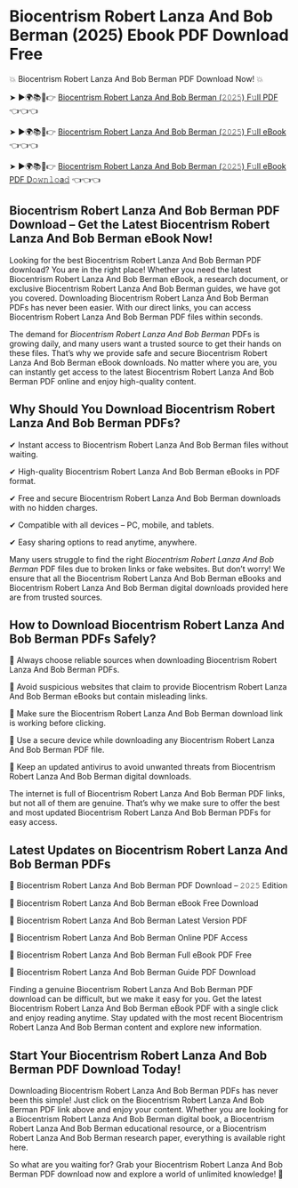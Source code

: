 # Biocentrism Robert Lanza And Bob Berman (2025) Ebook PDF Download Free

💥 Biocentrism Robert Lanza And Bob Berman PDF Download Now! 💥

➤ ►🌍📚📱👉 [Biocentrism Robert Lanza And Bob Berman (𝟸𝟶𝟸𝟻) F𝚞ll PDF](https://getpdf.xyz/biocentrism-robert-lanza-and-bob-berman) 👈👈👈


➤ ►🌍📚📱👉 [Biocentrism Robert Lanza And Bob Berman (𝟸𝟶𝟸𝟻) F𝚞ll eBook](https://getpdf.xyz/biocentrism-robert-lanza-and-bob-berman) 👈👈👈


➤ ►🌍📚📱👉 [Biocentrism Robert Lanza And Bob Berman (𝟸𝟶𝟸𝟻) F𝚞ll eBook PDF D𝚘𝚠𝚗𝚕𝚘a𝚍](https://getpdf.xyz/biocentrism-robert-lanza-and-bob-berman) 👈👈👈


## Biocentrism Robert Lanza And Bob Berman PDF Download – Get the Latest Biocentrism Robert Lanza And Bob Berman eBook Now!

Looking for the best Biocentrism Robert Lanza And Bob Berman PDF download? You are in the right place! Whether you need the latest Biocentrism Robert Lanza And Bob Berman eBook, a research document, or exclusive Biocentrism Robert Lanza And Bob Berman guides, we have got you covered. Downloading Biocentrism Robert Lanza And Bob Berman PDFs has never been easier. With our direct links, you can access Biocentrism Robert Lanza And Bob Berman PDF files within seconds.

The demand for *Biocentrism Robert Lanza And Bob Berman* PDFs is growing daily, and many users want a trusted source to get their hands on these files. That’s why we provide safe and secure Biocentrism Robert Lanza And Bob Berman eBook downloads. No matter where you are, you can instantly get access to the latest Biocentrism Robert Lanza And Bob Berman PDF online and enjoy high-quality content.

## Why Should You Download Biocentrism Robert Lanza And Bob Berman PDFs?

✔ Instant access to Biocentrism Robert Lanza And Bob Berman files without waiting.

✔ High-quality Biocentrism Robert Lanza And Bob Berman eBooks in PDF format.

✔ Free and secure Biocentrism Robert Lanza And Bob Berman downloads with no hidden charges.

✔ Compatible with all devices – PC, mobile, and tablets.

✔ Easy sharing options to read anytime, anywhere.

Many users struggle to find the right *Biocentrism Robert Lanza And Bob Berman* PDF files due to broken links or fake websites. But don’t worry! We ensure that all the Biocentrism Robert Lanza And Bob Berman eBooks and Biocentrism Robert Lanza And Bob Berman digital downloads provided here are from trusted sources.

## How to Download Biocentrism Robert Lanza And Bob Berman PDFs Safely?

📌 Always choose reliable sources when downloading Biocentrism Robert Lanza And Bob Berman PDFs.

📌 Avoid suspicious websites that claim to provide Biocentrism Robert Lanza And Bob Berman eBooks but contain misleading links.

📌 Make sure the Biocentrism Robert Lanza And Bob Berman download link is working before clicking.

📌 Use a secure device while downloading any Biocentrism Robert Lanza And Bob Berman PDF file.

📌 Keep an updated antivirus to avoid unwanted threats from Biocentrism Robert Lanza And Bob Berman digital downloads.

The internet is full of Biocentrism Robert Lanza And Bob Berman PDF links, but not all of them are genuine. That’s why we make sure to offer the best and most updated Biocentrism Robert Lanza And Bob Berman PDFs for easy access.

## Latest Updates on Biocentrism Robert Lanza And Bob Berman PDFs

🔹 Biocentrism Robert Lanza And Bob Berman PDF Download – 𝟸𝟶𝟸𝟻 Edition

🔹 Biocentrism Robert Lanza And Bob Berman eBook Free Download

🔹 Biocentrism Robert Lanza And Bob Berman Latest Version PDF

🔹 Biocentrism Robert Lanza And Bob Berman Online PDF Access

🔹 Biocentrism Robert Lanza And Bob Berman Full eBook PDF Free

🔹 Biocentrism Robert Lanza And Bob Berman Guide PDF Download

Finding a genuine Biocentrism Robert Lanza And Bob Berman PDF download can be difficult, but we make it easy for you. Get the latest Biocentrism Robert Lanza And Bob Berman eBook PDF with a single click and enjoy reading anytime. Stay updated with the most recent Biocentrism Robert Lanza And Bob Berman content and explore new information.

## Start Your Biocentrism Robert Lanza And Bob Berman PDF Download Today!

Downloading Biocentrism Robert Lanza And Bob Berman PDFs has never been this simple! Just click on the Biocentrism Robert Lanza And Bob Berman PDF link above and enjoy your content. Whether you are looking for a Biocentrism Robert Lanza And Bob Berman digital book, a Biocentrism Robert Lanza And Bob Berman educational resource, or a Biocentrism Robert Lanza And Bob Berman research paper, everything is available right here.

So what are you waiting for? Grab your Biocentrism Robert Lanza And Bob Berman PDF download now and explore a world of unlimited knowledge! 🚀